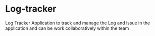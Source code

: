 # Log-tracker
Log Tracker Application to track and manage the Log and issue in the application and can be work collaboratively within the team
